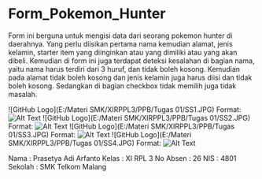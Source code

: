 # Form_Pokemon_Hunter
Form ini berguna untuk mengisi data dari seorang pokemon hunter di daerahnya. Yang perlu diisikan pertama nama kemudian alamat, jenis kelamin,
starter item yang diinginkan atau yang dimiliki atau yang akan dibeli. Kemudian di form ini juga terdapat deteksi kesalahan di bagian nama,
yaitu nama harus terdiri dari 3 huruf, dan tidak boleh kosong. Kemudian pada alamat tidak boleh kosong dan jenis kelamin juga harus diisi 
dan tidak boleh kosong. Sedangkan di bagian checkbox tidak memilih juga tidak masalah.

![GitHub Logo](E:/Materi SMK/XIRPPL3/PPB/Tugas 01/SS1.JPG)
Format: ![Alt Text](url)
![GitHub Logo](E:/Materi SMK/XIRPPL3/PPB/Tugas 01/SS2.JPG)
Format: ![Alt Text](url)
![GitHub Logo](E:/Materi SMK/XIRPPL3/PPB/Tugas 01/SS3.JPG)
Format: ![Alt Text](url)
![GitHub Logo](E:/Materi SMK/XIRPPL3/PPB/Tugas 01/SS4.JPG)
Format: ![Alt Text](url)

Nama : Prasetya Adi Arfanto 
Kelas : XI RPL 3 
No Absen : 26 
NIS : 4801 
Sekolah : SMK Telkom Malang
